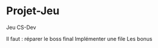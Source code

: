 # Projet-Jeu
Jeu CS-Dev


Il faut : réparer le boss final
        Implémenter une file
        Les bonus
